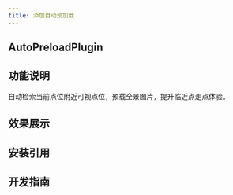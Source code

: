 ```yaml
---
title: 添加自动预加载
---
```


## **AutoPreloadPlugin**

## 功能说明

自动检索当前点位附近可视点位，预载全景图片，提升临近点走点体验。

## 效果展示

## 安装引用

## 开发指南

